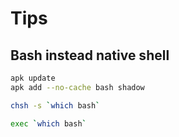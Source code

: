 # Tips

## Bash instead native shell

```sh
apk update
apk add --no-cache bash shadow
```

```sh
chsh -s `which bash`
```

```sh
exec `which bash`
```

